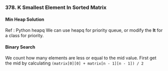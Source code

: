 ### 378. K Smallest Element In Sorted Matrix
#### Min Heap Solution
Ref : Python heapq
We can use heapq for priority queue, or modify the __lt__ for a class for priority.

#### Binary Search
We count how many elements are less or equal to the mid value.
First get the mid by calculating `(matrix[0][0] + matrix[n - 1][n - 1]) / 2`

